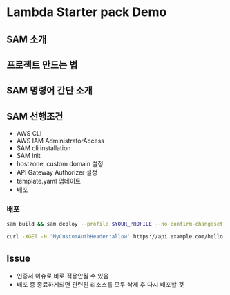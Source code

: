 # Lambda Starter pack Demo

## SAM 소개

## 프로젝트 만드는 법

## SAM 명령어 간단 소개

## SAM 선행조건

- AWS CLI
- AWS IAM AdministratorAccess
- SAM cli installation
- SAM init
- hostzone, custom domain 설정
- API Gateway Authorizer 설정
- template.yaml 업데이트
- 배포

### 배포

```bash
sam build && sam deploy --profile $YOUR_PROFILE --no-confirm-changeset # 적절한 Profile로 변경해주세요.
```



```bash
curl -XGET -H 'MyCustomAuthHeader:allow' https://api.example.com/hello  # change your custom domain
```

## Issue

- 인증서 이슈로 바로 적용안될 수 있음
- 배포 중 종료하게되면 관련된 리소스를 모두 삭제 후 다시 배포할 것
